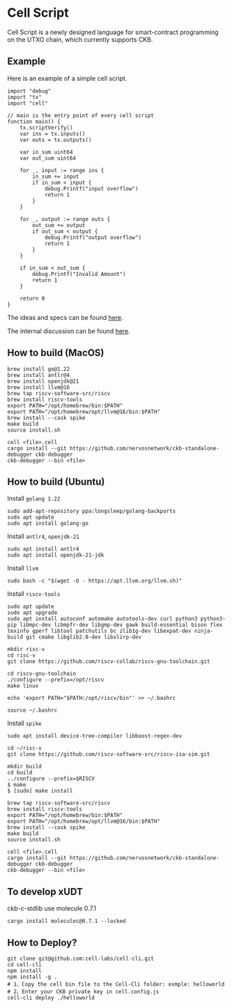 # Cell Script

Cell Script is a newly designed language for smart-contract programming on the UTXO chain, which currently supports CKB.

## Example

Here is an example of a simple cell script.
```
import "debug"
import "tx"
import "cell"

// main is the entry point of every cell script
function main() {
    tx.scriptVerify()
    var ins = tx.inputs()
    var outs = tx.outputs()

    var in_sum uint64
    var out_sum uint64

    for _, input := range ins {
        in_sum += input
        if in_sum < input {
            debug.Printf("input overflow")
            return 1
        }
    }

    for _, output := range outs {
        out_sum += output
        if out_sum < output {
            debug.Printf("output overflow")
            return 1
        }
    }

    if in_sum < out_sum {
        debug.Printf("Invalid Amount")
        return 1
    }
    
    return 0
}
```



The ideas and specs can be found [here](./SPEC.md). 

The internal discussion can be found [here](./DISCUSSION.md). 

## How to build (MacOS)

```
brew install go@1.22
brew install antlr@4
brew install openjdk@21
brew install llvm@16
brew tap riscv-software-src/riscv
brew install riscv-tools
export PATH="/opt/homebrew/bin:$PATH"
export PATH="/opt/homebrew/opt/llvm@16/bin:$PATH"
brew install --cask spike
make build
source install.sh

cell <file>.cell
cargo install --git https://github.com/nervosnetwork/ckb-standalone-debugger ckb-debugger
ckb-debugger --bin <file>
```

## How to build (Ubuntu)

Install `golang 1.22`
```
sudo add-apt-repository ppa:longsleep/golang-backports
sudo apt update
sudo apt install golang-go
```

Install `antlr4`, `openjdk-21`
```
sudo apt install antlr4
sudo apt install openjdk-21-jdk
```

Install `llvm`
```
sudo bash -c "$(wget -O - https://apt.llvm.org/llvm.sh)"
```

Install `riscv-tools`

```
sudo apt update
sudo apt upgrade
sudo apt install autoconf automake autotools-dev curl python3 python3-pip libmpc-dev libmpfr-dev libgmp-dev gawk build-essential bison flex texinfo gperf libtool patchutils bc zlib1g-dev libexpat-dev ninja-build git cmake libglib2.0-dev libslirp-dev

mkdir risc-v
cd risc-v
git clone https://github.com/riscv-collab/riscv-gnu-toolchain.git

cd riscv-gnu-toolchain
./configure --prefix=/opt/riscv
make linux

echo 'export PATH="$PATH:/opt/riscv/bin"' >> ~/.bashrc

source ~/.bashrc
```

Install `spike`

```
sudo apt install device-tree-compiler libboost-regex-dev

cd ~/risc-v
git clone https://github.com/riscv-software-src/riscv-isa-sim.git

mkdir build
cd build
../configure --prefix=$RISCV
$ make
$ [sudo] make install
```


```
brew tap riscv-software-src/riscv
brew install riscv-tools
export PATH="/opt/homebrew/bin:$PATH"
export PATH="/opt/homebrew/opt/llvm@16/bin:$PATH"
brew install --cask spike
make build
source install.sh

cell <file>.cell
cargo install --git https://github.com/nervosnetwork/ckb-standalone-debugger ckb-debugger
ckb-debugger --bin <file>
```

## To develop xUDT

ckb-c-stdlib use molecule 0.7.1
```
cargo install moleculec@0.7.1 --locked
```

## How to Deploy?
```
git clone git@github.com:cell-labs/cell-cli.git
cd cell-cli
npm install
npm install -g .
# 1、Copy the cell bin file to the Cell-Cli folder: exmple: helloworld
# 2、Enter your CKB private key in cell.config.js
cell-cli deploy ./helloworld
```

